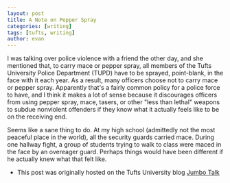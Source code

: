 ```yaml
---
layout: post
title: A Note on Pepper Spray
categories: [writing]
tags: [tufts, writing]
author: evan
---
```

I was talking over police violence with a friend the other day, and she mentioned that, to carry mace or pepper spray, all members of the Tufts University Police Department (TUPD) have to be sprayed, point-blank, in the face with it each year.  As a result, many officers choose not to carry mace or pepper spray.  Apparently that's a fairly common policy for a police force to have, and I think it makes a lot of sense because it discourages officers from using pepper spray, mace, tasers, or other "less than lethal" weapons to subdue nonviolent offenders if they know what it actually feels like to be on the receiving end.

Seems like a sane thing to do.  At my high school (admittedly not the most peaceful place in the world), all the security guards carried mace.  During one hallway fight, a group of students trying to walk to class were maced in the face by an overeager guard.  Perhaps things would have been different if he actually knew what that felt like.

* This post was originally hosted on the Tufts University blog [Jumbo Talk](http://admissions.tufts.edu/blogs/jumbo-talk/)
